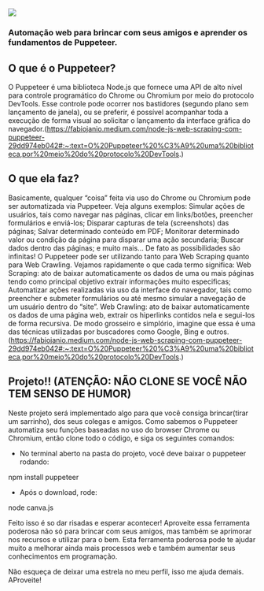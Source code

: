 # [![](https://user-images.githubusercontent.com/10379601/29446482-04f7036a-841f-11e7-9872-91d1fc2ea683.png)](https://pptr.dev/)
### Automação web para brincar com seus amigos e aprender os fundamentos de Puppeteer.

## O que é o Puppeteer?

O Puppeteer é uma biblioteca Node.js que fornece uma API de alto nível para controle programático do Chrome ou Chromium por meio do protocolo DevTools. Esse controle pode ocorrer nos bastidores (segundo plano sem lançamento de janela), ou se preferir, é possível acompanhar toda a execução de forma visual ao solicitar o lançamento da interface gráfica do navegador.(https://fabiojanio.medium.com/node-js-web-scraping-com-puppeteer-29dd974eb042#:~:text=O%20Puppeteer%20%C3%A9%20uma%20biblioteca,por%20meio%20do%20protocolo%20DevTools.)


## O que ela faz?

Basicamente, qualquer “coisa” feita via uso do Chrome ou Chromium pode ser automatizada via Puppeteer. Veja alguns exemplos:
Simular ações de usuários, tais como navegar nas páginas, clicar em links/botões, preencher formulários e enviá-los;
Disparar capturas de tela (screenshots) das páginas;
Salvar determinado conteúdo em PDF;
Monitorar determinado valor ou condição da página para disparar uma ação secundaria;
Buscar dados dentro das páginas;
e muito mais…
De fato as possibilidades são infinitas! O Puppeteer pode ser utilizando tanto para Web Scraping quanto para Web Crawling. Vejamos rapidamente o que cada termo significa:
Web Scraping: ato de baixar automaticamente os dados de uma ou mais páginas tendo como principal objetivo extrair informações muito especificas; Automatizar ações realizadas via uso da interface do navegador, tais como preencher e submeter formulários ou até mesmo simular a navegação de um usuário dentro do “site”.
Web Crawling: ato de baixar automaticamente os dados de uma página web, extrair os hiperlinks contidos nela e segui-los de forma recursiva. De modo grosseiro e simplório, imagine que essa é uma das técnicas utilizadas por buscadores como Google, Bing e outros.(https://fabiojanio.medium.com/node-js-web-scraping-com-puppeteer-29dd974eb042#:~:text=O%20Puppeteer%20%C3%A9%20uma%20biblioteca,por%20meio%20do%20protocolo%20DevTools.)




## Projeto!! (ATENÇÃO: NÃO CLONE SE VOCÊ NÃO TEM SENSO DE HUMOR)


Neste projeto será implementado algo para que você consiga brincar(tirar um sarrinho), dos seus colegas e amigos. Como sabemos o Puppeteer automatiza seu funções baseadas no uso do browser Chrome ou Chromium, então clone todo o código, e siga os seguintes comandos:



* No terminal aberto na pasta do projeto, você deve baixar o puppeteer rodando:

npm install puppeteer

* Após o download, rode:

node canva.js

Feito isso é so dar risadas e esperar acontecer! Aproveite essa ferramenta poderosa não só para brincar com seus amigos, mas também se aprimorar nos recursos e utilizar para o bem. Esta ferramenta poderosa pode te ajudar muito a melhorar ainda mais processos web e também aumentar seus conhecimentos em programação. 

Não esqueça de deixar uma estrela no meu perfil, isso me ajuda demais. AProveite!


